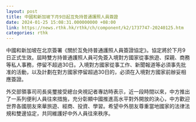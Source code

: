 ```yaml
---
layout: post
title: 中國和新加坡下月9日起互免持普通護照人員簽證
date: 2024-01-25 15:08:31.000000000 +08:00
link: https://news.rthk.hk/rthk/ch/component/k2/1737747-20240125.htm
categories: rthk
---
```


中國和新加坡在北京簽署《關於互免持普通護照人員簽證協定》。協定將於下月9日正式生效。屆時雙方持普通護照人員可免簽入境對方國家從事旅遊、探親、商務等私人事務，停留不超過30日。入境對方國家從事工作、新聞報道等必須事先批准的活動，以及計劃在對方國家停留超過30日的，必須在入境對方國家前辦妥相應簽證。

外交部領事司司長吳璽接受總台央視記者專訪時表示，近一段時間以來，中方推出了一系列便利人員往來措施，充分彰顯中國推進高水平對外開放的決心，中方歡迎世界各國朋友來華旅遊、經商、投資、學習。希望中外朋友尊重當地國家的法律法規和雙邊協定，共同維護好中外人員往來秩序。
